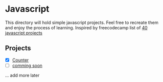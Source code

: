 # Javascript

This directory will hold simple javascript projects. Feel free to recreate them and enjoy the process of learning. Inspired by freecodecamp list of [40 javascript projects](https://www.freecodecamp.org/news/javascript-projects-for-beginners/#how-to-create-a-counter)

## Projects

- [x] [Counter](./counter/index.html)
- [ ] [comming soon]()

... add more later
